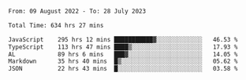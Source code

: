 
<!--START_SECTION:waka-->

```txt
From: 09 August 2022 - To: 28 July 2023

Total Time: 634 hrs 27 mins

JavaScript    295 hrs 12 mins ███████████▓░░░░░░░░░░░░░   46.53 %
TypeScript    113 hrs 47 mins ████▒░░░░░░░░░░░░░░░░░░░░   17.93 %
AL            89 hrs 6 mins   ███▓░░░░░░░░░░░░░░░░░░░░░   14.05 %
Markdown      35 hrs 40 mins  █▒░░░░░░░░░░░░░░░░░░░░░░░   05.62 %
JSON          22 hrs 43 mins  █░░░░░░░░░░░░░░░░░░░░░░░░   03.58 %
```

<!--END_SECTION:waka-->











